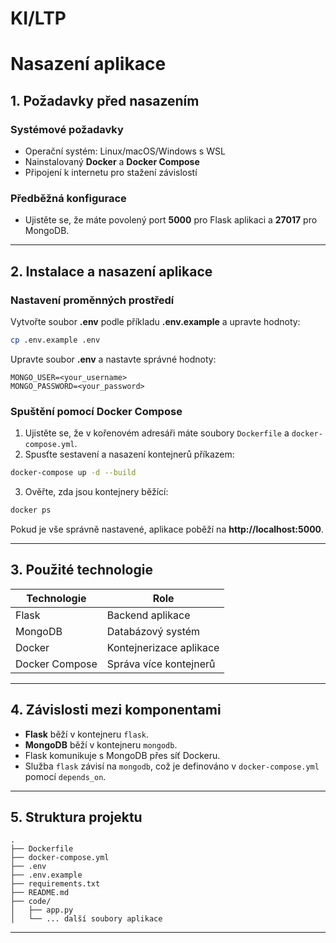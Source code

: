 # KI/LTP

# Nasazení aplikace

## 1. Požadavky před nasazením

### Systémové požadavky

- Operační systém: Linux/macOS/Windows s WSL
- Nainstalovaný **Docker** a **Docker Compose**
- Připojení k internetu pro stažení závislostí

### Předběžná konfigurace

- Ujistěte se, že máte povolený port **5000** pro Flask aplikaci a **27017** pro MongoDB.

---

## 2. Instalace a nasazení aplikace

### Nastavení proměnných prostředí

Vytvořte soubor **.env** podle příkladu **.env.example** a upravte hodnoty:

```sh
cp .env.example .env
```

Upravte soubor **.env** a nastavte správné hodnoty:

```
MONGO_USER=<your_username>
MONGO_PASSWORD=<your_password>
```

### Spuštění pomocí Docker Compose

1. Ujistěte se, že v kořenovém adresáři máte soubory `Dockerfile` a `docker-compose.yml`.
2. Spusťte sestavení a nasazení kontejnerů příkazem:

```sh
docker-compose up -d --build
```

3. Ověřte, zda jsou kontejnery běžící:

```sh
docker ps
```

Pokud je vše správně nastavené, aplikace poběží na **http://localhost:5000**.

---

## 3. Použité technologie

| Technologie    | Role                    |
| -------------- | ----------------------- |
| Flask          | Backend aplikace        |
| MongoDB        | Databázový systém       |
| Docker         | Kontejnerizace aplikace |
| Docker Compose | Správa více kontejnerů  |

---

## 4. Závislosti mezi komponentami

- **Flask** běží v kontejneru `flask`.
- **MongoDB** běží v kontejneru `mongodb`.
- Flask komunikuje s MongoDB přes síť Dockeru.
- Služba `flask` závisí na `mongodb`, což je definováno v `docker-compose.yml` pomocí `depends_on`.

---

## 5. Struktura projektu

```
.
├── Dockerfile
├── docker-compose.yml
├── .env
├── .env.example
├── requirements.txt
├── README.md
├── code/
│   ├── app.py
│   └── ... další soubory aplikace
```

---
